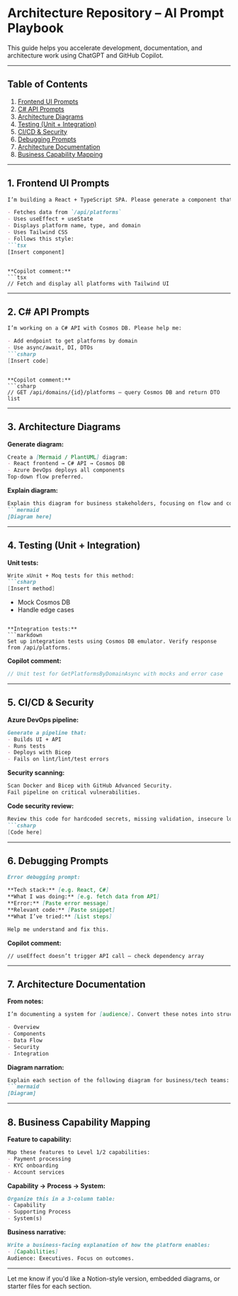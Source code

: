 # Architecture Repository – AI Prompt Playbook

This guide helps you accelerate development, documentation, and architecture work using ChatGPT and GitHub Copilot.

---

## Table of Contents

1. [Frontend UI Prompts](#1-frontend-ui-prompts)  
2. [C# API Prompts](#2-c-api-prompts)  
3. [Architecture Diagrams](#3-architecture-diagrams)  
4. [Testing (Unit + Integration)](#4-testing-unit--integration)  
5. [CI/CD & Security](#5-cicd--security)  
6. [Debugging Prompts](#6-debugging-prompts)  
7. [Architecture Documentation](#7-architecture-documentation)  
8. [Business Capability Mapping](#8-business-capability-mapping)

---

## 1. Frontend UI Prompts

```markdown
I’m building a React + TypeScript SPA. Please generate a component that:

- Fetches data from `/api/platforms`
- Uses useEffect + useState
- Displays platform name, type, and domain
- Uses Tailwind CSS
- Follows this style:
```tsx
[Insert component]
```
```

**Copilot comment:**
```tsx
// Fetch and display all platforms with Tailwind UI
```

---

## 2. C# API Prompts

```markdown
I’m working on a C# API with Cosmos DB. Please help me:

- Add endpoint to get platforms by domain
- Use async/await, DI, DTOs
```csharp
[Insert code]
```
```

**Copilot comment:**
```csharp
// GET /api/domains/{id}/platforms — query Cosmos DB and return DTO list
```

---

## 3. Architecture Diagrams

**Generate diagram:**
```markdown
Create a [Mermaid / PlantUML] diagram:
- React frontend → C# API → Cosmos DB
- Azure DevOps deploys all components
Top-down flow preferred.
```

**Explain diagram:**
```markdown
Explain this diagram for business stakeholders, focusing on flow and component purpose.
```mermaid
[Diagram here]
```

---

## 4. Testing (Unit + Integration)

**Unit tests:**
```markdown
Write xUnit + Moq tests for this method:
```csharp
[Insert method]
```
- Mock Cosmos DB
- Handle edge cases
```

**Integration tests:**
```markdown
Set up integration tests using Cosmos DB emulator. Verify response from /api/platforms.
```

**Copilot comment:**
```csharp
// Unit test for GetPlatformsByDomainAsync with mocks and error case
```

---

## 5. CI/CD & Security

**Azure DevOps pipeline:**
```markdown
Generate a pipeline that:
- Builds UI + API
- Runs tests
- Deploys with Bicep
- Fails on lint/lint/test errors
```

**Security scanning:**
```markdown
Scan Docker and Bicep with GitHub Advanced Security.
Fail pipeline on critical vulnerabilities.
```

**Code security review:**
```markdown
Review this code for hardcoded secrets, missing validation, insecure logging.
```csharp
[Code here]
```

---

## 6. Debugging Prompts

```markdown
Error debugging prompt:

**Tech stack:** [e.g. React, C#]  
**What I was doing:** [e.g. fetch data from API]  
**Error:** [Paste error message]  
**Relevant code:** [Paste snippet]  
**What I’ve tried:** [List steps]

Help me understand and fix this.
```

**Copilot comment:**
```tsx
// useEffect doesn’t trigger API call – check dependency array
```

---

## 7. Architecture Documentation

**From notes:**
```markdown
I’m documenting a system for [audience]. Convert these notes into structured architecture docs with:

- Overview
- Components
- Data Flow
- Security
- Integration
```

**Diagram narration:**
```markdown
Explain each section of the following diagram for business/tech teams:
```mermaid
[Diagram]
```

---

## 8. Business Capability Mapping

**Feature to capability:**
```markdown
Map these features to Level 1/2 capabilities:
- Payment processing
- KYC onboarding
- Account services
```

**Capability → Process → System:**
```markdown
Organize this in a 3-column table:
- Capability
- Supporting Process
- System(s)
```

**Business narrative:**
```markdown
Write a business-facing explanation of how the platform enables:
- [Capabilities]
Audience: Executives. Focus on outcomes.
```

---

Let me know if you'd like a Notion-style version, embedded diagrams, or starter files for each section.